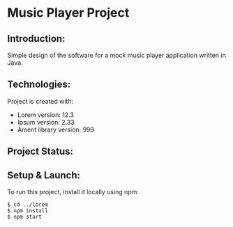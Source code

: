 # Music Player Project

## Introduction:

Simple design of the software for a mock music player application written in Java.

## Technologies:
Project is created with:
* Lorem version: 12.3
* Ipsum version: 2.33
* Ament library version: 999

## Project Status:

## Setup & Launch:
To run this project, install it locally using npm:

```
$ cd ../lorem
$ npm install
$ npm start
```
